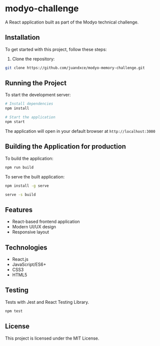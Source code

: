 # modyo-challenge

A React application built as part of the Modyo technical challenge.

## Installation

To get started with this project, follow these steps:

1. Clone the repository:

```bash
git clone https://github.com/juandxce/modyo-memory-challenge.git
```

## Running the Project

To start the development server:

```bash
# Install dependencies
npm install
```

```bash
# Start the application
npm start
```

The application will open in your default browser at `http://localhost:3000`

## Building the Application for production

To build the application:

```bash
npm run build
```

To serve the built application:

```bash
npm install -g serve
```

```bash
serve -s build
```

## Features

- React-based frontend application
- Modern UI/UX design
- Responsive layout

## Technologies

- React.js
- JavaScript/ES6+
- CSS3
- HTML5

## Testing

Tests with Jest and React Testing Library.

```bash
npm test
```

## License

This project is licensed under the MIT License.
